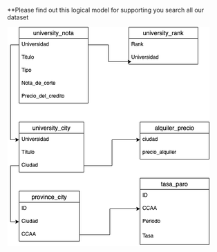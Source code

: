 **Please find out this logical model for supporting you search all our dataset


![title](/Dataset/logical_model_samoa.png)
